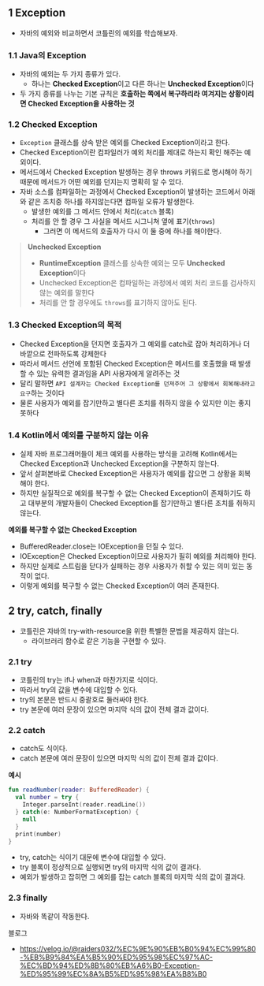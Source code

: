 ## 1 Exception

- 자바의 예외와 비교하면서 코틀린의 예외를 학습해보자. 



### 1.1 Java의 Exception

- 자바의 예외는 두 가지 종류가 있다. 
  - 하나는 **Checked Exception**이고 다른 하나는 **Unchecked Exception**이다
- 두 가지 종류를 나누는 기본 규칙은 **호출하는 쪽에서 복구하리라 여겨지는 상황이리면 Checked Exception을 사용하는 것**



### 1.2 Checked Exception

- `Exception` 클래스를 상속 받은 예외를 Checked Exception이라고 한다.
- Checked Exception이란 컴파일러가 예외 처리를 제대로 하는지 확인 해주는 예외이다.
- 메서드에서 Checked Exception 발생하는 경우 throws 키워드로 명시해야 하기 때문에 메서드가 어떤 예외를 던지는지 명확히 알 수 있다.
- 자바 소스를 컴파일하는 과정에서 Checked Exception이 발생하는 코드에서 아래와 같은 조치중 하나를 하지않는다면 컴파일 오류가 발생한다.
  * 발생한 예외를 그 메서드 안에서 처리(`catch` 블록)
  * 처리를 안 할 경우 그 사실을 메서드 시그니쳐 옆에 표기(`throws`)
    * 그러면 이 메서드의 호출자가 다시 이 둘 중에 하나를 해야한다.



> **Unchecked Exception**
>
> * **RuntimeException** 클래스를 상속한 예외는 모두 **Unchecked Exception**이다
> * Unchecked Exception은 컴파일하는 과정에서 예외 처리 코드를 검사하지 않는 예외를 말한다
> * 처리를 안 할 경우에도 `throws`를 표기하지 않아도 된다.



### 1.3 Checked Exception의 목적

* Checked Exception을 던지면 호출자가 그 예외를 catch로 잡아 처리하거나 더 바깥으로 전파하도록 강제한다
* 따라서 메서드 선언에 포함된 Checked Exception은 메서드를 호출했을 때 발생할 수 있는 유력한 결과임을 API 사용자에게 알려주는 것
* 달리 말하면 `API 설계자는 Checked Exception를 던져주어 그 상황에서 회복해내라고 요구`하는 것이다
* 물론 사용자가 예외를 잡기만하고 별다른 조치를 취하지 않을 수 있지만 이는 좋지 못하다



### 1.4 Kotlin에서 예외를 구분하지 않는 이유

- 실제 자바 프로그래머들이 체크 예외를 사용하는 방식을 고려해 Kotlin에서는 Checked Exception과 Unchecked Exception을 구분하지 않는다. 
- 앞서 살펴본바로 Checked Exception은 사용자가 예외를 잡으면 그 상황을 회복해야 한다.
- 하지만 실질적으로 예외를 복구할 수 없는 Checked Exception이 존재하기도 하고 대부분의 개발자들이 Checked Exception를 잡기만하고 별다른 조치를 취하지 않는다.



**예외를 복구할 수 없는 Checked Exception**

- BufferedReader.close는 IOException을 던질 수 있다.
- IOException은 Checked Exception이므로 사용자가 필히 예외를 처리해야 한다.
- 하지만 실제로 스트림을 닫다가 실패하는 경우 사용자가 취할 수 있는 의미 있는 동작이 없다.
- 이렇게 예외를 복구할 수 없는 Checked Exception이 여러 존재한다.



## 2 try, catch, finally

- 코틀린은 자바의 try-with-resource을 위한 특별한 문법을 제공하지 않는다.
  - 라이브러리 함수로 같은 기능을 구현할 수 있다.



### 2.1 try

- 코틀린의 try는 if나 when과 마찬가지로 식이다.
- 따라서 try의 값을 변수에 대입할 수 있다.
- try의 본문은 반드시 중괄호로 둘러싸야 한다.
- try 본문에 여러 문장이 있으면 마지막 식의 값이 전체 결과 값이다.



### 2.2 catch

- catch도 식이다.
- catch 본문에 여러 문장이 있으면 마지막 식의 값이 전체 결과 값이다.



**예시**

```kotlin
fun readNumber(reader: BufferedReader) {
  val number = try {
    Integer.parseInt(reader.readLine())
  } catch(e: NumberFormatException) {
    null
  }
  print(number)
}
```

- try, catch는 식이기 대문에 변수에 대입할 수 있다.
- try 블록이 정상적으로 실행되면 try의 마지막 식의 값이 결과다.
- 예외가 발생하고 잡히면 그 예외를 잡는 catch 블록의 마지막 식의 값이 결과다.



### 2.3 finally

- 자바와 똑같이 작동한다.



블로그

- https://velog.io/@raiders032/%EC%9E%90%EB%B0%94%EC%99%80-%EB%B9%84%EA%B5%90%ED%95%98%EC%97%AC-%EC%BD%94%ED%8B%80%EB%A6%B0-Exception-%ED%95%99%EC%8A%B5%ED%95%98%EA%B8%B0